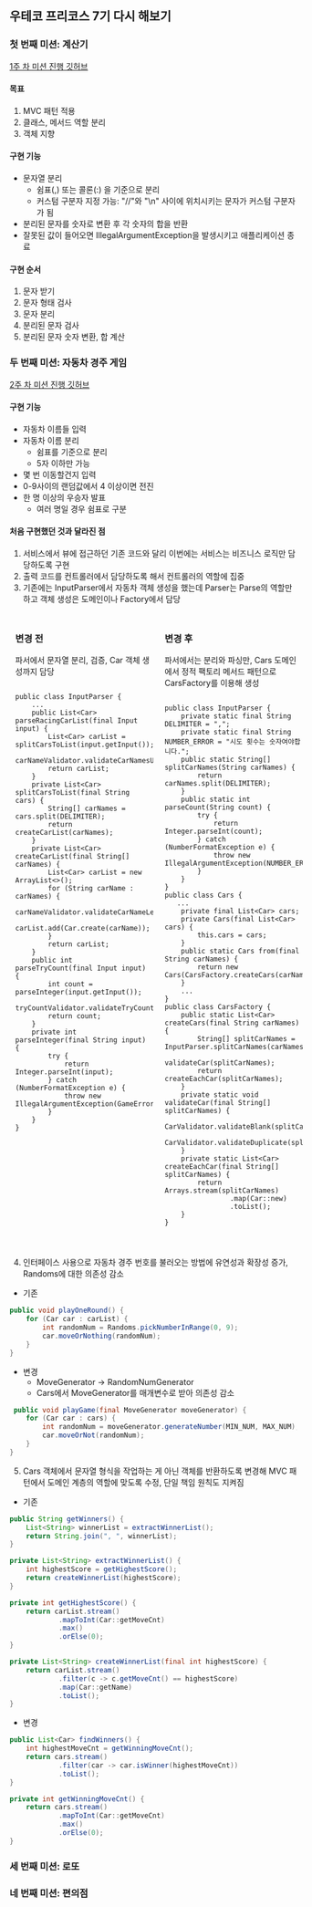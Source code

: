 ## 우테코 프리코스 7기 다시 해보기

### 첫 번째 미션: 계산기

[1주 차 미션 진행 깃허브](https://github.com/mohyerolo/java-calculator-7/tree/mohyerolo)

#### 목표

1. MVC 패턴 적용
2. 클래스, 메서드 역할 분리
3. 객체 지향

#### 구현 기능

- 문자열 분리
    - 쉼표(,) 또는 콜론(:) 을 기준으로 분리
    - 커스텀 구분자 지정 가능: "//"와 "\n" 사이에 위치시키는 문자가 커스텀 구분자가 됨
- 분리된 문자를 숫자로 변환 후 각 숫자의 합을 반환
- 잘못된 값이 들어오면 IllegalArgumentException을 발생시키고 애플리케이션 종료

#### 구현 순서

1. 문자 받기
2. 문자 형태 검사
3. 문자 분리
4. 분리된 문자 검사
5. 분리된 문자 숫자 변환, 합 계산

### 두 번째 미션: 자동차 경주 게임

[2주 차 미션 진행 깃허브](https://github.com/mohyerolo/java-racingcar-7/tree/mohyerolo)

#### 구현 기능

- 자동차 이름들 입력
- 자동차 이름 분리
    - 쉼표를 기준으로 분리
    - 5자 이하만 가능
- 몇 번 이동할건지 입력
- 0-9사이의 랜덤값에서 4 이상이면 전진
- 한 명 이상의 우승자 발표
    - 여러 명일 경우 쉼표로 구분

#### 처음 구현했던 것과 달라진 점

1. 서비스에서 뷰에 접근하던 기존 코드와 달리 이번에는 서비스는 비즈니스 로직만 담당하도록 구현
2. 출력 코드를 컨트롤러에서 담당하도록 해서 컨트롤러의 역할에 집중
3. 기존에는 InputParser에서 자동차 객체 생성을 했는데 Parser는 Parse의 역할만 하고 객체 생성은 도메인이나 Factory에서 담당

<div style="display: flex; justify-content: space-between;">

  <div style="width: 48%; padding: 10px;">
    <h3>변경 전</h3>
    <p>파서에서 문자열 분리, 검증, Car 객체 생성까지 담당</p>
    <pre><code class="language-java">
public class InputParser {
    ...
    public List&lt;Car&gt; parseRacingCarList(final Input input) {
        List&lt;Car&gt; carList = splitCarsToList(input.getInput());
        carNameValidator.validateCarNamesUnique(carList);
        return carList;
    }
    private List&lt;Car&gt; splitCarsToList(final String cars) {
        String[] carNames = cars.split(DELIMITER);
        return createCarList(carNames);
    }
    private List&lt;Car&gt; createCarList(final String[] carNames) {
        List&lt;Car&gt; carList = new ArrayList&lt;&gt;();
        for (String carName : carNames) {
            carNameValidator.validateCarNameLength(carName);
            carList.add(Car.create(carName));
        }
        return carList;
    }
    public int parseTryCount(final Input input) {
        int count = parseInteger(input.getInput());
        tryCountValidator.validateTryCountGreaterZero(count);
        return count;
    }
    private int parseInteger(final String input) {
        try {
            return Integer.parseInt(input);
        } catch (NumberFormatException e) {
            throw new IllegalArgumentException(GameErrorMessage.WRONG_TYPE_TRY_COUNT.getValue());
        }
    }
}
    </code></pre>
  </div>

  <div style="width: 48%; padding: 10px;">
    <h3>변경 후</h3>
    <p>파서에서는 분리와 파싱만, Cars 도메인에서 정적 팩토리 메서드 패턴으로 CarsFactory를 이용해 생성</p>
    <pre><code class="language-java">
public class InputParser {
    private static final String DELIMITER = ",";
    private static final String NUMBER_ERROR = "시도 횟수는 숫자여야합니다.";
    public static String[] splitCarNames(String carNames) {
        return carNames.split(DELIMITER);
    }
    public static int parseCount(String count) {
        try {
            return Integer.parseInt(count);
        } catch (NumberFormatException e) {
            throw new IllegalArgumentException(NUMBER_ERROR);
        }
    }
}
public class Cars {
   ...
    private final List&lt;Car&gt; cars;
    private Cars(final List&lt;Car&gt; cars) {
        this.cars = cars;
    }
    public static Cars from(final String carNames) {
        return new Cars(CarsFactory.createCars(carNames));
    }
    ...
}
public class CarsFactory {
    public static List&lt;Car&gt; createCars(final String carNames) {
        String[] splitCarNames = InputParser.splitCarNames(carNames);
        validateCar(splitCarNames);
        return createEachCar(splitCarNames);
    }
    private static void validateCar(final String[] splitCarNames) {
        CarValidator.validateBlank(splitCarNames);
        CarValidator.validateDuplicate(splitCarNames);
    }
    private static List&lt;Car&gt; createEachCar(final String[] splitCarNames) {
        return Arrays.stream(splitCarNames)
                .map(Car::new)
                .toList();
    }
}
    </code></pre>
  </div>
</div>

4. 인터페이스 사용으로 자동차 경주 번호를 불러오는 방법에 유연성과 확장성 증가, Randoms에 대한 의존성 감소

- 기존

```java
public void playOneRound() {
    for (Car car : carList) {
        int randomNum = Randoms.pickNumberInRange(0, 9);
        car.moveOrNothing(randomNum);
    }
}
```

- 변경
    - MoveGenerator -> RandomNumGenerator
    - Cars에서 MoveGenerator를 매개변수로 받아 의존성 감소

```java
 public void playGame(final MoveGenerator moveGenerator) {
    for (Car car : cars) {
        int randomNum = moveGenerator.generateNumber(MIN_NUM, MAX_NUM);
        car.moveOrNot(randomNum);
    }
}
```

5. Cars 객체에서 문자열 형식을 작업하는 게 아닌 객체를 반환하도록 변경해 MVC 패턴에서 도메인 계층의 역할에 맞도록 수정, 단일 책임 원칙도 지켜짐

- 기존

```java
public String getWinners() {
    List<String> winnerList = extractWinnerList();
    return String.join(", ", winnerList);
}

private List<String> extractWinnerList() {
    int highestScore = getHighestScore();
    return createWinnerList(highestScore);
}

private int getHighestScore() {
    return carList.stream()
            .mapToInt(Car::getMoveCnt)
            .max()
            .orElse(0);
}

private List<String> createWinnerList(final int highestScore) {
    return carList.stream()
            .filter(c -> c.getMoveCnt() == highestScore)
            .map(Car::getName)
            .toList();
}
```

- 변경

```java
public List<Car> findWinners() {
    int highestMoveCnt = getWinningMoveCnt();
    return cars.stream()
            .filter(car -> car.isWinner(highestMoveCnt))
            .toList();
}

private int getWinningMoveCnt() {
    return cars.stream()
            .mapToInt(Car::getMoveCnt)
            .max()
            .orElse(0);
}
```

### 세 번째 미션: 로또

### 네 번째 미션: 편의점
